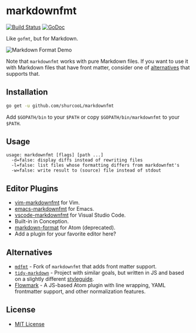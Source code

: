 markdownfmt
===========

[![Build Status](https://travis-ci.org/shurcooL/markdownfmt.svg?branch=master)](https://travis-ci.org/shurcooL/markdownfmt) [![GoDoc](https://godoc.org/github.com/shurcooL/markdownfmt?status.svg)](https://godoc.org/github.com/shurcooL/markdownfmt)

Like `gofmt`, but for Markdown.

![Markdown Format Demo](https://github.com/shurcooL/atom-markdown-format/blob/master/Demo.gif?raw=true)

Note that `markdownfmt` works with pure Markdown files. If you want to use it with Markdown files that have front matter, consider one of [alternatives](#alternatives) that supports that.

Installation
------------

```bash
go get -u github.com/shurcooL/markdownfmt
```

Add `$GOPATH/bin` to your `$PATH` or copy `$GOPATH/bin/markdownfmt` to your `$PATH`.

Usage
-----

```
usage: markdownfmt [flags] [path ...]
  -d=false: display diffs instead of rewriting files
  -l=false: list files whose formatting differs from markdownfmt's
  -w=false: write result to (source) file instead of stdout
```

Editor Plugins
--------------

-	[vim-markdownfmt](https://github.com/moorereason/vim-markdownfmt) for Vim.
-	[emacs-markdownfmt](https://github.com/nlamirault/emacs-markdownfmt) for Emacs.
-	[vscode-markdownfmt](https://marketplace.visualstudio.com/itemdetails?itemName=AnmolSinghJaggi.vscode-markdownfmt) for Visual Studio Code.
-	Built-in in Conception.
-	[markdown-format](https://atom.io/packages/markdown-format) for Atom (deprecated).
-	Add a plugin for your favorite editor here?

Alternatives
------------

-	[`mdfmt`](https://github.com/moorereason/mdfmt) - Fork of `markdownfmt` that adds front matter support.
-	[`tidy-markdown`](https://github.com/slang800/tidy-markdown) - Project with similar goals, but written in JS and based on a slightly different [styleguide](https://github.com/slang800/markdown-styleguide).
-	[Flowmark](https://github.com/jlevy/atom-flowmark) - A JS-based Atom plugin with line wrapping, YAML frontmatter support, and other normalization features.

License
-------

-	[MIT License](LICENSE)
